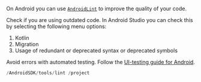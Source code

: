 On Android you can use [`AndroidLint`](https://developer.android.com/studio/write/lint) to improve the quality of your code.

Check if you are using outdated code. In Android Studio you can check this by selecting the following menu options:

1. Kotlin
2. Migration
3. Usage of redundant or deprecated syntax or deprecated symbols

Avoid errors with automated testing. Follow the [UI-testing guide for Android](https://developer.android.com/training/testing/ui-testing).

```kotlin
/AndroidSDK/tools/lint /project
```
